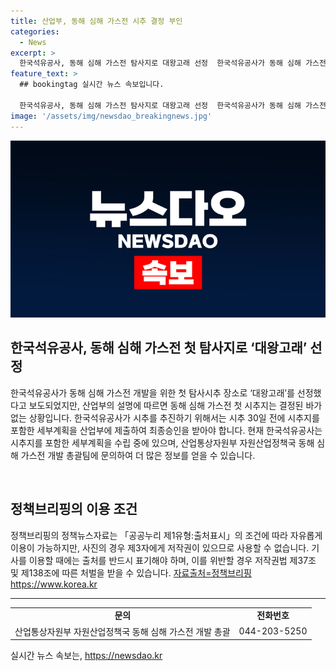```yaml
---
title: 산업부, 동해 심해 가스전 시추 결정 부인
categories:
  - News
excerpt: >
  한국석유공사, 동해 심해 가스전 탐사지로 대왕고래 선정  한국석유공사가 동해 심해 가스전 개발을 위한 첫 탐사시추 지점으로 대왕고래를 선정했다고 보도했으나, 산업부는 이를 부정하며 최종 승인을 받아야 한다고 밝혔다. 시추지 선정은 아직 확정되지 않았으며, 한국석유공사는 현재 세부계획을 수립 중이다. 동해 심해 가스전에 관한 자세한 내용은 산업통상자원부 자원산업정책국으로 문의할 수 있다. (자료출처=정책브리핑 www.korea.kr)
feature_text: >
  ## bookingtag 실시간 뉴스 속보입니다.

  한국석유공사, 동해 심해 가스전 탐사지로 대왕고래 선정  한국석유공사가 동해 심해 가스전 개발을 위한 첫 탐사시추 지점으로 대왕고래를 선정했다고 보도했으나, 산업부는 이를 부정하며 최종 승인을 받아야 한다고 밝혔다. 시추지 선정은 아직 확정되지 않았으며, 한국석유공사는 현재 세부계획을 수립 중이다. 동해 심해 가스전에 관한 자세한 내용은 산업통상자원부 자원산업정책국으로 문의할 수 있다. (자료출처=정책브리핑 www.korea.kr)
image: '/assets/img/newsdao_breakingnews.jpg'
---
```


<p><img src="/assets/img/newsdao_breakingnews.jpg" alt="bookingtag 속보" /></p>

<h2 data-ke-size="size26">한국석유공사, 동해 심해 가스전 첫 탐사지로 ‘대왕고래’ 선정</h2>

<p data-ke-size="size16">한국석유공사가 동해 심해 가스전 개발을 위한 첫 탐사시추 장소로 ‘대왕고래’를 선정했다고 보도되었지만, 산업부의 설명에 따르면 동해 심해 가스전 첫 시추지는 결정된 바가 없는 상황입니다. 한국석유공사가 시추를 추진하기 위해서는 시추 30일 전에 시추지를 포함한 세부계획을 산업부에 제출하여 최종승인을 받아야 합니다. 현재 한국석유공사는 시추지를 포함한 세부계획을 수립 중에 있으며, 산업통상자원부 자원산업정책국 동해 심해 가스전 개발 총괄팀에 문의하여 더 많은 정보를 얻을 수 있습니다.</p>

<p data-ke-size="size16">&nbsp;</p>

<h2 data-ke-size="size26">정책브리핑의 이용 조건</h2>

<p data-ke-size="size16">정책브리핑의 정책뉴스자료는 「공공누리 제1유형:출처표시」의 조건에 따라 자유롭게 이용이 가능하지만, 사진의 경우 제3자에게 저작권이 있으므로 사용할 수 없습니다. 기사를 이용할 때에는 출처를 반드시 표기해야 하며, 이를 위반할 경우 저작권법 제37조 및 제138조에 따른 처벌을 받을 수 있습니다. <a href="https://www.korea.kr">자료출처=정책브리핑 https://www.korea.kr</a></p>

<hr>

<table>
    <tbody>
        <tr>
            <td style="text-align: center; height: 17px;"><b>문의</b></td>
            <td style="text-align: center; height: 17px;"><b>전화번호</b></td>
        </tr>
        <tr>
            <td style="text-align: center; height: 17px;">산업통상자원부 자원산업정책국 동해 심해 가스전 개발 총괄</td>
            <td style="text-align: center; height: 17px;">044-203-5250</td>
        </tr>
    </tbody>
</table>
실시간 뉴스 속보는, <a href="https://newsdao.kr" rel="dofollow">https://newsdao.kr</a>


